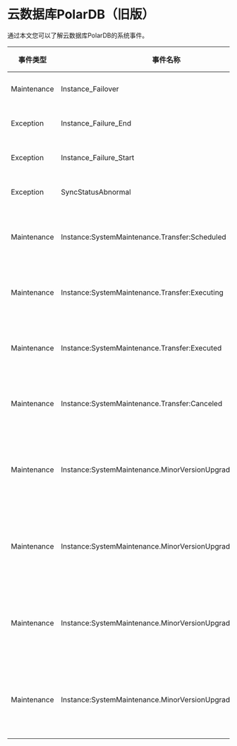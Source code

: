 # 云数据库PolarDB（旧版）

通过本文您可以了解云数据库PolarDB的系统事件。

|事件类型|事件名称|事件含义|事件状态|事件等级|
|----|----|----|----|----|
|Maintenance|Instance\_Failover|实例主备切换|Executed|Warn|
|Exception|Instance\_Failure\_End|实例故障结束|Executed|Critical|
|Exception|Instance\_Failure\_Start|实例故障开始|Executing|Critical|
|Exception|SyncStatusAbnormal|同步状态异常|Abnormal|Critical|
|Maintenance|Instance:SystemMaintenance.Transfer:Scheduled|实例迁移（计划中）|Scheduled|Warn|
|Maintenance|Instance:SystemMaintenance.Transfer:Executing|实例迁移（开始执行）|Executing|Warn|
|Maintenance|Instance:SystemMaintenance.Transfer:Executed|实例迁移（执行完成）|Executed|Warn|
|Maintenance|Instance:SystemMaintenance.Transfer:Canceled|实例迁移（已取消）|Canceled|Warn|
|Maintenance|Instance:SystemMaintenance.MinorVersionUpgrade:Scheduled|实例小版本升级（计划中）|Scheduled|Warn|
|Maintenance|Instance:SystemMaintenance.MinorVersionUpgrade:Executing|实例小版本升级（开始执行）|Executing|Warn|
|Maintenance|Instance:SystemMaintenance.MinorVersionUpgrade:Executed|实例小版本升级（执行完成）|Executed|Warn|
|Maintenance|Instance:SystemMaintenance.MinorVersionUpgrade:Canceled|实例小版本升级（已取消）|Canceled|Warn|

